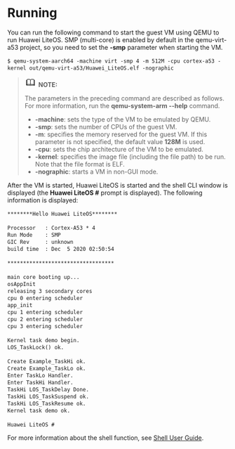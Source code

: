 # Running<a name="EN-US_TOPIC_0317470053"></a>

You can run the following command to start the guest VM using QEMU to run Huawei LiteOS. SMP \(multi-core\) is enabled by default in the qemu-virt-a53 project, so you need to set the  **-smp**  parameter when starting the VM.

```
$ qemu-system-aarch64 -machine virt -smp 4 -m 512M -cpu cortex-a53 -kernel out/qemu-virt-a53/Huawei_LiteOS.elf -nographic
```

>![](public_sys-resources/icon-note.gif) **NOTE:** 
>
>The parameters in the preceding command are described as follows. For more information, run the  **qemu-system-arm --help**  command.
>-   **-machine**: sets the type of the VM to be emulated by QEMU.
>-   **-smp**: sets the number of CPUs of the guest VM.
>-   **-m**: specifies the memory reserved for the guest VM. If this parameter is not specified, the default value  **128M**  is used.
>-   **-cpu**: sets the chip architecture of the VM to be emulated.
>-   **-kernel**: specifies the image file \(including the file path\) to be run. Note that the file format is ELF.
>-   **-nographic**: starts a VM in non-GUI mode.

After the VM is started, Huawei LiteOS is started and the shell CLI window is displayed \(the  **Huawei LiteOS \#**  prompt is displayed\). The following information is displayed:

```
********Hello Huawei LiteOS********

Processor   : Cortex-A53 * 4
Run Mode    : SMP
GIC Rev     : unknown
build time  : Dec  5 2020 02:50:54

**********************************

main core booting up...
osAppInit
releasing 3 secondary cores
cpu 0 entering scheduler
app_init
cpu 1 entering scheduler
cpu 2 entering scheduler
cpu 3 entering scheduler

Kernel task demo begin.
LOS_TaskLock() ok.

Create Example_TaskHi ok.
Create Example_TaskLo ok.
Enter TaskLo Handler.
Enter TaskHi Handler.
TaskHi LOS_TaskDelay Done.
TaskHi LOS_TaskSuspend ok.
TaskHi LOS_TaskResume ok.
Kernel task demo ok.

Huawei LiteOS #
```

For more information about the shell function, see  [Shell User Guide](https://gitee.com/LiteOS/LiteOS/blob/master/shell/README_EN.md).

